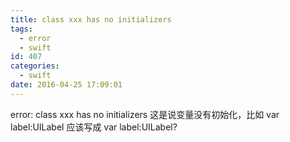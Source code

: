 ```yaml
---
title: class xxx has no initializers
tags:
  - error
  - swift
id: 407
categories:
  - swift
date: 2016-04-25 17:09:01
---
```


error: class xxx has no initializers
这是说变量没有初始化，比如
  var label:UILabel
    应该写成
    var label:UILabel?